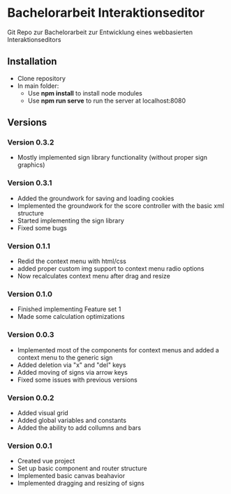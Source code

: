 # Bachelorarbeit Interaktionseditor

Git Repo zur Bachelorarbeit zur Entwicklung eines webbasierten Interaktionseditors

## Installation

- Clone repository
- In main folder:
	- Use **npm install** to install node modules
	- Use **npm run serve** to run the server at localhost:8080

## Versions

### Version 0.3.2
- Mostly implemented sign library functionality (without proper sign graphics)

### Version 0.3.1
- Added the groundwork for saving and loading cookies
- Implemented the groundwork for the score controller with the basic xml structure
- Started implementing the sign library
- Fixed some bugs

### Version 0.1.1
- Redid the context menu with html/css
- added proper custom img support to context menu radio options
- Now recalculates context menu after drag and resize

### Version 0.1.0
- Finished implementing Feature set 1
- Made some calculation optimizations

### Version 0.0.3
- Implemented most of the components for context menus and added a context menu to the generic sign
- Added deletion via "x" and "del" keys
- Added moving of signs via arrow keys
- Fixed some issues with previous versions

### Version 0.0.2
- Added visual grid
- Added global variables and constants
- Added the ability to add collumns and bars

### Version 0.0.1
- Created vue project
- Set up basic component and router structure
- Implemented basic canvas beahavior
- Implemented dragging and resizing of signs
